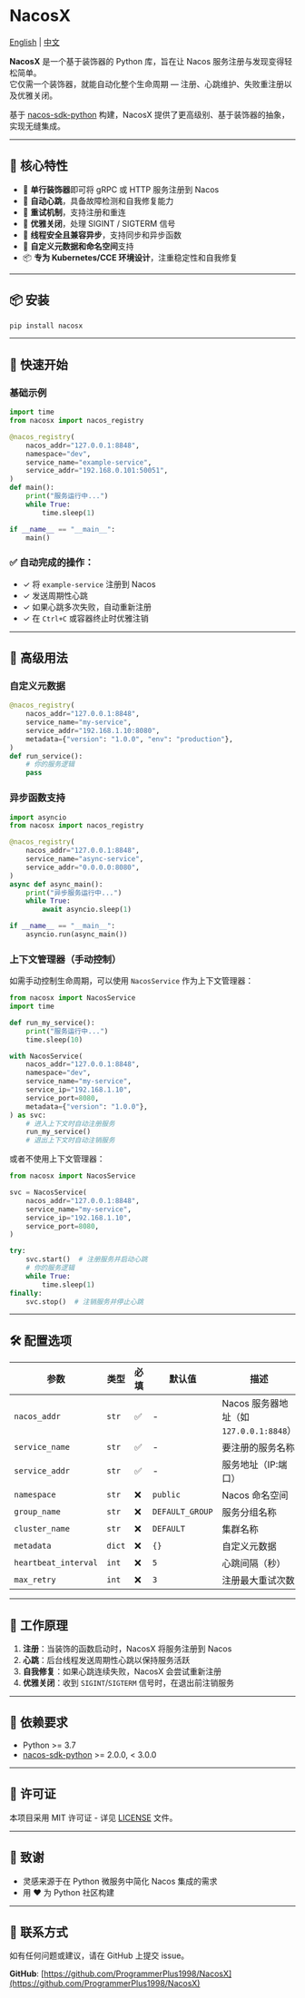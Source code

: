 # NacosX

[English](README.md) | [中文](README_CN.md)

**NacosX** 是一个基于装饰器的 Python 库，旨在让 Nacos 服务注册与发现变得轻松简单。  
它仅需一个装饰器，就能自动化整个生命周期 — 注册、心跳维护、失败重注册以及优雅关闭。

基于 [nacos-sdk-python](https://github.com/nacos-group/nacos-sdk-python) 构建，NacosX 提供了更高级别、基于装饰器的抽象，实现无缝集成。

---

## 🌟 核心特性

- 🚀 **单行装饰器**即可将 gRPC 或 HTTP 服务注册到 Nacos
- 💓 **自动心跳**，具备故障检测和自我修复能力
- 🔄 **重试机制**，支持注册和重连
- 🧘 **优雅关闭**，处理 SIGINT / SIGTERM 信号
- 🧩 **线程安全且兼容异步**，支持同步和异步函数
- 🔧 **自定义元数据和命名空间**支持
- 📦 **专为 Kubernetes/CCE 环境设计**，注重稳定性和自我修复

---

## 📦 安装

```bash
pip install nacosx
```

---

## 🔧 快速开始

### 基础示例

```python
import time
from nacosx import nacos_registry

@nacos_registry(
    nacos_addr="127.0.0.1:8848",
    namespace="dev",
    service_name="example-service",
    service_addr="192.168.0.101:50051",
)
def main():
    print("服务运行中...")
    while True:
        time.sleep(1)

if __name__ == "__main__":
    main()
```

### ✅ 自动完成的操作：

- ✓ 将 `example-service` 注册到 Nacos
- ✓ 发送周期性心跳
- ✓ 如果心跳多次失败，自动重新注册
- ✓ 在 `Ctrl+C` 或容器终止时优雅注销

---

## 🎯 高级用法

### 自定义元数据

```python
@nacos_registry(
    nacos_addr="127.0.0.1:8848",
    service_name="my-service",
    service_addr="192.168.1.10:8080",
    metadata={"version": "1.0.0", "env": "production"},
)
def run_service():
    # 你的服务逻辑
    pass
```

### 异步函数支持

```python
import asyncio
from nacosx import nacos_registry

@nacos_registry(
    nacos_addr="127.0.0.1:8848",
    service_name="async-service",
    service_addr="0.0.0.0:8080",
)
async def async_main():
    print("异步服务运行中...")
    while True:
        await asyncio.sleep(1)

if __name__ == "__main__":
    asyncio.run(async_main())
```

### 上下文管理器（手动控制）

如需手动控制生命周期，可以使用 `NacosService` 作为上下文管理器：

```python
from nacosx import NacosService
import time

def run_my_service():
    print("服务运行中...")
    time.sleep(10)

with NacosService(
    nacos_addr="127.0.0.1:8848",
    namespace="dev",
    service_name="my-service",
    service_ip="192.168.1.10",
    service_port=8080,
    metadata={"version": "1.0.0"},
) as svc:
    # 进入上下文时自动注册服务
    run_my_service()
    # 退出上下文时自动注销服务
```

或者不使用上下文管理器：

```python
from nacosx import NacosService

svc = NacosService(
    nacos_addr="127.0.0.1:8848",
    service_name="my-service",
    service_ip="192.168.1.10",
    service_port=8080,
)

try:
    svc.start()  # 注册服务并启动心跳
    # 你的服务逻辑
    while True:
        time.sleep(1)
finally:
    svc.stop()  # 注销服务并停止心跳
```

---

## 🛠️ 配置选项

| 参数 | 类型 | 必填 | 默认值 | 描述 |
|------|------|------|--------|------|
| `nacos_addr` | `str` | ✅ | - | Nacos 服务器地址（如 `127.0.0.1:8848`） |
| `service_name` | `str` | ✅ | - | 要注册的服务名称 |
| `service_addr` | `str` | ✅ | - | 服务地址（IP:端口） |
| `namespace` | `str` | ❌ | `public` | Nacos 命名空间 |
| `group_name` | `str` | ❌ | `DEFAULT_GROUP` | 服务分组名称 |
| `cluster_name` | `str` | ❌ | `DEFAULT` | 集群名称 |
| `metadata` | `dict` | ❌ | `{}` | 自定义元数据 |
| `heartbeat_interval` | `int` | ❌ | `5` | 心跳间隔（秒） |
| `max_retry` | `int` | ❌ | `3` | 注册最大重试次数 |

---

## 🔄 工作原理

1. **注册**：当装饰的函数启动时，NacosX 将服务注册到 Nacos
2. **心跳**：后台线程发送周期性心跳以保持服务活跃
3. **自我修复**：如果心跳连续失败，NacosX 会尝试重新注册
4. **优雅关闭**：收到 `SIGINT`/`SIGTERM` 信号时，在退出前注销服务

---

## 📝 依赖要求

- Python >= 3.7
- [nacos-sdk-python](https://github.com/nacos-group/nacos-sdk-python) >= 2.0.0, < 3.0.0

---

## 📄 许可证

本项目采用 MIT 许可证 - 详见 [LICENSE](LICENSE) 文件。

---

## 🙏 致谢

- 灵感来源于在 Python 微服务中简化 Nacos 集成的需求
- 用 ❤️ 为 Python 社区构建

---

## 📮 联系方式

如有任何问题或建议，请在 GitHub 上提交 issue。

**GitHub**: [https://github.com/ProgrammerPlus1998/NacosX](https://github.com/ProgrammerPlus1998/NacosX)
